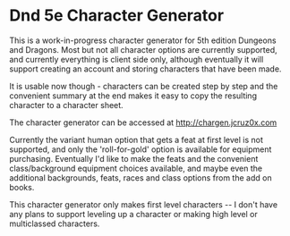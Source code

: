 
# Dnd 5e Character Generator

This is a work-in-progress character generator for 5th edition Dungeons and Dragons.
Most but not all character options are currently supported, and currently everything 
is client side only, although eventually it will support creating an account and storing 
characters that have been made.

It is usable now though - characters can be created step by step and the convenient
summary at the end makes it easy to copy the resulting character to a character sheet.

The character generator can be accessed at http://chargen.jcruz0x.com

Currently the variant human option that gets a feat
at first level is not supported, and only the 'roll-for-gold' option is available for
equipment purchasing. Eventually I'd like to make the feats and the convenient 
class/background equipment choices available, and maybe even the additional 
backgrounds, feats, races and class options from the add on books.

This character generator only makes first level characters -- I don't have any plans
to support leveling up a character or making high level or multiclassed characters.


